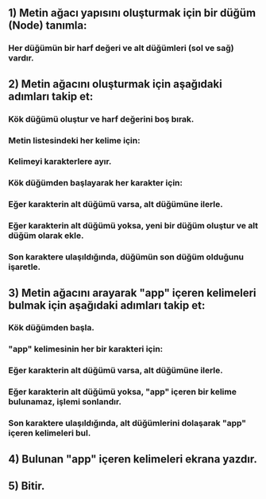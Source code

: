 ## 1) Metin ağacı yapısını oluşturmak için bir düğüm (Node) tanımla:
### Her düğümün bir harf değeri ve alt düğümleri (sol ve sağ) vardır.
## 2) Metin ağacını oluşturmak için aşağıdaki adımları takip et:
### Kök düğümü oluştur ve harf değerini boş bırak.
### Metin listesindeki her kelime için:
### Kelimeyi karakterlere ayır.
### Kök düğümden başlayarak her karakter için:
### Eğer karakterin alt düğümü varsa, alt düğümüne ilerle.
### Eğer karakterin alt düğümü yoksa, yeni bir düğüm oluştur ve alt düğüm olarak ekle.
### Son karaktere ulaşıldığında, düğümün son düğüm olduğunu işaretle.
## 3) Metin ağacını arayarak "app" içeren kelimeleri bulmak için aşağıdaki adımları takip et:
### Kök düğümden başla.
### "app" kelimesinin her bir karakteri için:
### Eğer karakterin alt düğümü varsa, alt düğümüne ilerle.
### Eğer karakterin alt düğümü yoksa, "app" içeren bir kelime bulunamaz, işlemi sonlandır.
### Son karaktere ulaşıldığında, alt düğümlerini dolaşarak "app" içeren kelimeleri bul.
## 4) Bulunan "app" içeren kelimeleri ekrana yazdır.
## 5) Bitir.







